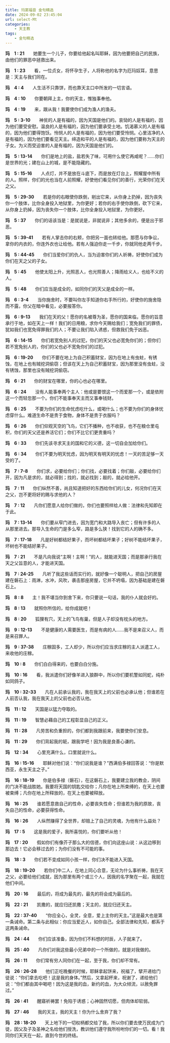 ```yaml
---
title: 玛窦福音 金句精选
date: 2024-09-02 23:45:04
url: select-Mt
categories: 
    - 天主教
tags:
    - 金句精选
---
```


**玛&emsp;1&nbsp;:&nbsp;21**&emsp;&emsp;她要生一个儿子，你要给他起名叫耶稣，因为他要把自己的民族，由他们的罪恶中拯救出来。

**玛&emsp;1&nbsp;:&nbsp;23**&emsp;&emsp;看，一位贞女，将怀孕生子，人将称他的名字为厄玛奴耳，意思是：天主与我们同在。

**玛&emsp;4&nbsp;:&nbsp;4**&emsp;&emsp;人生活不只靠饼，而也靠天主口中所发的一切言语。

**玛&emsp;4&nbsp;:&nbsp;10**&emsp;&emsp;你要朝拜上主，你的天主，惟独事奉他。

**玛&emsp;4&nbsp;:&nbsp;19**&emsp;&emsp;来，跟从我！我要使你们成为渔人的渔夫。
<!-- more -->
**玛&emsp;5&nbsp;:&nbsp;3-10**&emsp;&emsp;神贫的人是有福的，因为天国是他们的。哀恸的人是有福的，因为他们要受安慰。温良的人是有福的，因为他们要承受土地。饥渴慕义的人是有福的，因为他们要得饱饫。怜悯人的人是有福的，因为他们要受怜悯。心里洁净的人是有福的，因为他们要看见天主。缔造和平的人是有福的，因为他们要称为天主的子女。为义而受迫害的人是有福的，因为天国是他们的。

**玛&emsp;5&nbsp;:&nbsp;13-14**&emsp;&emsp;你们是地上的盐，盐若失了味，可用什么使它再咸呢？……你们是世界的光；建在山上的城，是不能隐藏的。

**玛&emsp;5&nbsp;:&nbsp;15-16**&emsp;&emsp;人点灯，并不是放在斗底下，而是放在灯台上，照耀屋中所有的人。照样，你们的光也当在人前照耀，好使他们看见你们的善行，光荣你们在天之父。

**玛&emsp;5&nbsp;:&nbsp;29-30**&emsp;&emsp;若是你的右眼使你跌倒，剜出它来，从你身上扔掉，因为丧失你一个肢体，比你全身投入地狱里，为你更好；若你的右手使你跌倒，砍下它来，从你身上扔掉，因为丧失你一个肢体，比你全身投入地狱里，为你更好。

**玛&emsp;5&nbsp;:&nbsp;37**&emsp;&emsp;你们的话该当是：是就说是，非就说非；其他多余的，便是出于邪恶。

**玛&emsp;5&nbsp;:&nbsp;39-41**&emsp;&emsp;若有人掌击你的右颊，你把另一面也转给他。那愿与你争讼，拿你的内衣的，你连外衣也让给他。若有人强迫你走一千步，你就同他走两千步。

**玛&emsp;5&nbsp;:&nbsp;44-45**&emsp;&emsp;你们当爱你们的仇人，当为迫害你们的人祈祷，好使你们成为你们在天之父的子女。

**玛&emsp;5&nbsp;:&nbsp;45**&emsp;&emsp;他使太阳上升，光照恶人，也光照善人；降雨给义人，也给不义的人。

**玛&emsp;5&nbsp;:&nbsp;48**&emsp;&emsp;你们应当是成全的，如同你们的天父是成全的一样。
     
**玛&emsp;6&nbsp;:&nbsp;3-4**&emsp;&emsp;当你施舍时，不要叫你左手知道你右手所行的，好使你的施舍隐而不露，你父在暗中看见，必要报答你。

**玛&emsp;6&nbsp;:&nbsp;9-13**&emsp;&emsp;我们在天的父！愿你的名被尊为圣，愿你的国来临，愿你的旨意承行于地，如在天上一样！我们的日用粮，求你今天赐给我们；宽免我们的罪债，犹如我们也宽免得罪我们的人；不要让我们陷入诱惑，但救我们免于凶恶。

**玛&emsp;6&nbsp;:&nbsp;14-15**&emsp;&emsp;你们若宽免别人的过犯，你们的天父也必宽免你们的；但你们若不宽免别人的，你们的父也必不宽免你们的过犯。

**玛&emsp;6&nbsp;:&nbsp;19-20**&emsp;&emsp;你们不要在地上为自己积蓄财宝，因为在地上有虫蛀，有锈蚀，在地上也有贼挖洞偷窃；但该在天上为自己积蓄财宝，因为那里没有虫蛀，没有锈蚀，那里也没有贼挖洞偷窃。

**玛&emsp;6&nbsp;:&nbsp;21**&emsp;&emsp;你的财宝在哪里，你的心也必在哪里。

**玛&emsp;6&nbsp;:&nbsp;24**&emsp;&emsp;没有人能事奉两个主人：他或是要恨这一个而爱那一个，或是依附这一个而轻忽那一个。你们不能事奉天主而又事奉钱财。

**玛&emsp;6&nbsp;:&nbsp;25**&emsp;&emsp;不要为你们的生命忧虑吃什么，或喝什么；也不要为你们的身体忧虑穿什么。难道生命不是贵于食物，身体不是贵于衣服吗？

**玛&emsp;6&nbsp;:&nbsp;26**&emsp;&emsp;你们仰观天空的飞鸟，它们不播种，也不收获，也不在粮仓里屯积，你们的天父还是养活它们；你们不比它们更贵重吗？

**玛&emsp;6&nbsp;:&nbsp;33**&emsp;&emsp;你们先该寻求天主的国和它的义德，这一切自会加给你们。

**玛&emsp;6&nbsp;:&nbsp;34**&emsp;&emsp;你们不要为明天忧虑，因为明天有明天的忧虑！一天的苦足够一天受的了。

**玛&emsp;7&nbsp;:&nbsp;7-8**&emsp;&emsp;你们求，必要给你们；你们找，必要找着；你们敲，必要给你们开，因为凡是求的，就必得到；找的，就必找到；敲的，就必给他开。

**玛&emsp;7&nbsp;:&nbsp;11**&emsp;&emsp;你们纵然不善，尚且知道把好的东西给你们的儿女，何况你们在天之父，岂不更将好的赐与求他的人？

**玛&emsp;7&nbsp;:&nbsp;12**&emsp;&emsp;凡你们愿意人给你们做的，你们也要照样给人做：法律和先知即在于此。

**玛&emsp;7&nbsp;:&nbsp;13-14**&emsp;&emsp;你们要从窄门进去，因为宽门和大路导入丧亡；但有许多的人从那里进去。那导入生命的门是多么窄，路是多么狭！找到它的人的确不多。

**玛&emsp;7&nbsp;:&nbsp;17-18**&emsp;&emsp;凡是好树都结好果子，而坏树都结坏果子；好树不能结坏果子，坏树也不能结好果子。

**玛&emsp;7&nbsp;:&nbsp;21**&emsp;&emsp;不是凡向我说“主啊！主啊！”的人，就能进天国；而是那承行我在天之父旨意的人，才能进天国。

**玛&emsp;7&nbsp;:&nbsp;24-25**&emsp;&emsp;凡听了我这些话而实行的，就好像一个聪明人，把自己的房屋建在磐石上：雨淋，水冲，风吹，袭击那座房屋，它并不坍塌，因为基础是建在磐石上。

**玛&emsp;8&nbsp;:&nbsp;8**&emsp;&emsp;主！我不堪当你到舍下来，你只要说一句话，我的仆人就会好的。

**玛&emsp;8&nbsp;:&nbsp;13**&emsp;&emsp;就照你所信的，给你成就吧！

**玛&emsp;8&nbsp;:&nbsp;20**&emsp;&emsp;狐狸有穴，天上的飞鸟有巢，但是人子却没有枕头的地方。

**玛&emsp;9&nbsp;:&nbsp;12-13**&emsp;&emsp;不是健康的人需要医生，而是有病的人……我不是来召义人，而是来召罪人。

**玛&emsp;9&nbsp;:&nbsp;37-38**&emsp;&emsp;庄稼固多，工人却少，所以你们应当求庄稼的主人派遣工人，来收他的庄稼。

**玛&emsp;10&nbsp;:&nbsp;8**&emsp;&emsp;你们白白得来的，也要白白分施。

**玛&emsp;10&nbsp;:&nbsp;16**&emsp;&emsp;看，我派遣你们好像羊进入狼群中，所以你们要机警如同蛇，纯朴如同鸽子。

**玛&emsp;10&nbsp;:&nbsp;32-33**&emsp;&emsp;凡在人前承认我的，我在我天上的父前也必承认他；但谁若在人前否认我，我在我天上的父前也必否认他。

**玛&emsp;11&nbsp;:&nbsp;12**&emsp;&emsp;天国是以猛力夺取的。

**玛&emsp;11&nbsp;:&nbsp;19**&emsp;&emsp;智慧必藉自己的工程彰显自己的正义。

**玛&emsp;11&nbsp;:&nbsp;28**&emsp;&emsp;凡劳苦和负重担的，你们都到我跟前来，我要使你们安息。

**玛&emsp;11&nbsp;:&nbsp;29**&emsp;&emsp;你们背起我的轭，跟我学吧！因为我是良善心谦的。

**玛&emsp;12&nbsp;:&nbsp;34**&emsp;&emsp;心里充满什么，口里就说什么。

**玛&emsp;16&nbsp;:&nbsp;15-16**&emsp;&emsp;耶稣对他们说：“你们说我是谁？”西满伯多禄回答说：“你是默西亚，永生天主之子。”

**玛&emsp;16&nbsp;:&nbsp;18-19**&emsp;&emsp;你是伯多禄（磐石），在这磐石上，我要建立我的教会，阴间的门决不能战胜她。我要将天国的钥匙交给你；凡你在地上所束缚的，在天上也要被束缚；凡你在地上所释放的，在天上也要被释放。

**玛&emsp;16&nbsp;:&nbsp;25**&emsp;&emsp;谁若愿意救自己的性命，必要丧失性命；但谁若为我的原故，丧失自己的性命，必要获得性命。

**玛&emsp;16&nbsp;:&nbsp;26**&emsp;&emsp;人纵然赚得了全世界，却赔上了自己的灵魂，为他有什么益处？

**玛&emsp;17&nbsp;:&nbsp;5**&emsp;&emsp;这是我的爱子，我所喜悦的，你们要听从他！

**玛&emsp;17&nbsp;:&nbsp;20**&emsp;&emsp;假如你们有像芥子那么大的信德，你们向这座山说：从这边移到那边去！它必会移过去的；为你们没有不可能的事。

**玛&emsp;18&nbsp;:&nbsp;3**&emsp;&emsp;你们若不变成如同小孩一样，你们决不能进入天国。

**玛&emsp;18&nbsp;:&nbsp;19-20**&emsp;&emsp;若你们中二人，在地上同心合意，无论为什么事祈祷，我在天之父，必要给他们成就，因为那里有两个或三个人，因我的名字聚在一起，我就在他们中间。

**玛&emsp;20&nbsp;:&nbsp;16**&emsp;&emsp;最后的，将成为最先的，最先的将会成为最后的。

**玛&emsp;22&nbsp;:&nbsp;21**&emsp;&emsp;凯撒的，就应归还凯撒；天主的，就应归还天主。

**玛&emsp;22&nbsp;:&nbsp;37-40**&emsp;&emsp;“你应全心，全灵，全意，爱上主你的天主。”这是最大也是第一条诫命。第二条与此相似：你应当爱近人，如你自己。全部法律和先知，都系于这两条诫命。

**玛&emsp;24&nbsp;:&nbsp;44**&emsp;&emsp;你们应该准备，因为你们不料想的时辰，人子就来了。

**玛&emsp;25&nbsp;:&nbsp;40**&emsp;&emsp;凡你们对我这些最小兄弟中的一个所做的，就是对我做的。

**玛&emsp;26&nbsp;:&nbsp;11**&emsp;&emsp;你们常有穷人同你们在一起，至于我，你们却不常有。

**玛&emsp;26&nbsp;:&nbsp;26-28**&emsp;&emsp;他们正吃晚餐的时候，耶稣拿起饼来，祝福了，擘开递给门徒说：“你们拿去吃吧！这是我的身体。”然后，又拿起杯来，祝谢了，递给他们说：“你们都由其中喝吧！因为这是我的血，新约的血，为大众倾流，以赦免罪过。”

**玛&emsp;26&nbsp;:&nbsp;41**&emsp;&emsp;醒寤祈祷罢！免陷于诱惑；心神固然切愿，但肉体却软弱。

**玛&emsp;27&nbsp;:&nbsp;46**&emsp;&emsp;我的天主，我的天主！你为什么舍弃了我？

**玛&emsp;28&nbsp;:&nbsp;18-20**&emsp;&emsp;天上地下的一切权柄都交给了我，所以你们要去使万民成为门徒，因父及子及圣神之名给他们授洗，教训他们遵守我所吩咐你们的一切。看！我同你们天天在一起，直到今世的终结。